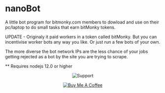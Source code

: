 # nanoBot
A little bot program for bitmonky.com members to dowload and use on their pc/laptop to do small tasks that earn bitMonky tokens.

UPDATE  - Originaly it paid workers in a token called bitMonky.  But you can incentivise worker bots any way you like.
Or just run a few bots of your own.  

The more diverse the bot network IPs are the less chance of your jobs getting rejected as a bot by the site you are trying to scrape.

** Requires nodejs 12.0 or higher

<div align='center'>

![Support](https://img.shields.io/badge/support-financing-green.svg)


[![Buy Me A Coffee](https://www.buymeacoffee.com/assets/img/custom_images/orange_img.png)](https://www.buymeacoffee.com/petergs6)

</div>
